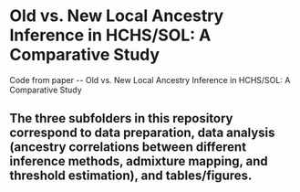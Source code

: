 # Old vs. New Local Ancestry Inference in HCHS/SOL: A Comparative Study

Code from paper -- Old vs. New Local Ancestry Inference in HCHS/SOL: A Comparative Study

## The three subfolders in this repository correspond to data preparation, data analysis (ancestry correlations between different inference methods, admixture mapping, and threshold estimation), and tables/figures. 
